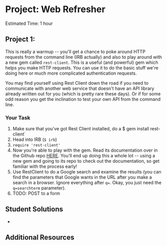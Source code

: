 # Project: Web Refresher

Estimated Time: 1 hour

## Project 1: 

This is really a warmup -- you'll get a chance to poke around HTTP requests from the command line (IRB actually) and also to play around with a new gem called `rest-client`.  This is a useful (and powerful) gem which helps you make HTTP requests.  You can use it to do the basic stuff we're doing here or much more complicated authentication requests.  

You may find yourself using Rest Client down the road if you need to communicate with another web service that doesn't have an API library already written out for you (which is pretty rare these days).  Or if for some odd reason you get the inclination to test your own API from the command line.

### Your Task

1. Make sure that you've got Rest Client installed, do a $ gem install rest-client`
2. Head into IRB (`$ irb`)
3. `require 'rest-client'`
4. Now you're able to play with the gem.  Read its documentation over in the Github repo [HERE](https://github.com/rest-client/rest-client).  You'll end up doing this a whole lot -- using a new gem and going to its repo to check out the documentation, so get familiar with the process early!
5. Use RestClient to do a Google search and examine the results (you can find the parameters that Google wants in the URL after you make a search in a browser.  Ignore everything after `q=`.  Okay, you just need the `q=searchterm` parameter).
6. TODO: POST to a form

## Student Solutions

*

## Additional Resources










